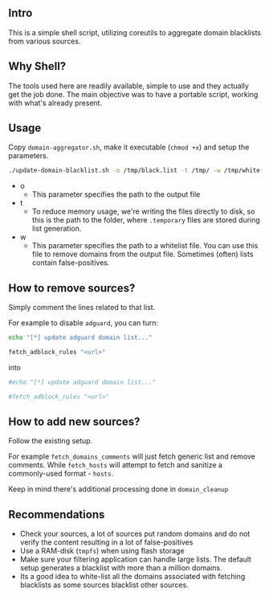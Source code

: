 Intro
-

This is a simple shell script, utilizing coreutils to aggregate domain blacklists from various sources.

Why Shell?
-

The tools used here are readily available, simple to use and they actually get the job done. The main objective was to have a portable script, working with what's already present.

Usage
-

Copy `domain-aggregator.sh`, make it executable (`chmod +x`) and setup the parameters.

```sh
./update-domain-blacklist.sh -o /tmp/black.list -t /tmp/ -w /tmp/white.list
```

- o
    - This parameter specifies the path to the output file
- t
    - To reduce memory usage, we're writing the files directly to disk, so this is the path to the folder, where `.temporary` files are stored during list generation.
- w
    - This parameter specifies the path to a whitelist file. You can use this file to remove domains from the output file. Sometimes (often) lists contain false-positives.

How to remove sources?
-

Simply comment the lines related to that list.

For example to disable `adguard`, you can turn:

```sh
echo "[*] update adguard domain list..."

fetch_adblock_rules "<url>"
```

into

```sh
#echo "[*] update adguard domain list..."

#fetch_adblock_rules "<url>"
```

How to add new sources?
-

Follow the existing setup.

For example `fetch_domains_comments` will just fetch generic list and remove comments. While `fetch_hosts` will attempt to fetch and sanitize a commonly-used format - `hosts`.

Keep in mind there's additional processing done in `domain_cleanup`

Recommendations
-

- Check your sources, a lot of sources put random domains and do not verify the content resulting in a lot of false-positives
- Use a RAM-disk (`tmpfs`) when using flash storage
- Make sure your filtering application can handle large lists. The default setup generates a blacklist with more than a million domains.
- Its a good idea to white-list all the domains associated with fetching blacklists as some sources blacklist other sources.